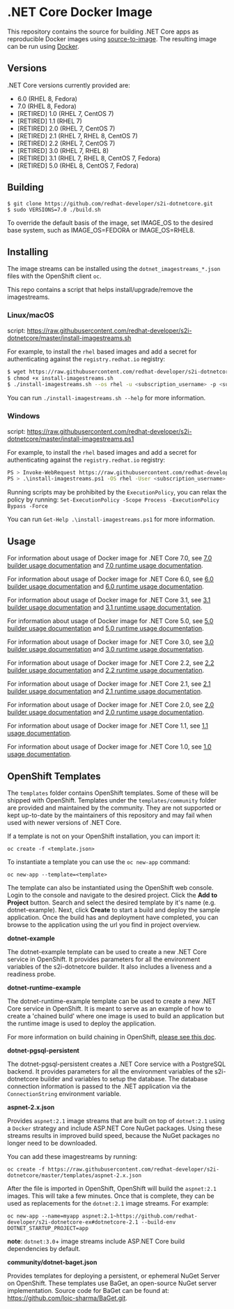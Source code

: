 .NET Core Docker Image
======================

This repository contains the source for building .NET Core apps as reproducible
Docker images using
[source-to-image](https://github.com/openshift/source-to-image).  The resulting
image can be run using [Docker](http://docker.io).

Versions
----------------

.NET Core versions currently provided are:

* 6.0 (RHEL 8, Fedora)
* 7.0 (RHEL 8, Fedora)
* [RETIRED] 1.0 (RHEL 7, CentOS 7)
* [RETIRED] 1.1 (RHEL 7)
* [RETIRED] 2.0 (RHEL 7, CentOS 7)
* [RETIRED] 2.1 (RHEL 7, RHEL 8, CentOS 7)
* [RETIRED] 2.2 (RHEL 7, CentOS 7)
* [RETIRED] 3.0 (RHEL 7, RHEL 8)
* [RETIRED] 3.1 (RHEL 7, RHEL 8, CentOS 7, Fedora)
* [RETIRED] 5.0 (RHEL 8, CentOS 7, Fedora)

Building
----------------

```
$ git clone https://github.com/redhat-developer/s2i-dotnetcore.git
$ sudo VERSIONS=7.0 ./build.sh
```

To override the default basis of the image, set IMAGE_OS to the desired
base system, such as IMAGE_OS=FEDORA or IMAGE_OS=RHEL8.

Installing
----------------

The image streams can be installed using the `dotnet_imagestreams_*.json` files with the OpenShift client `oc`.

This repo contains a script that helps install/upgrade/remove the imagestreams.

### Linux/macOS

script: https://raw.githubusercontent.com/redhat-developer/s2i-dotnetcore/master/install-imagestreams.sh

For example, to install the `rhel` based images and add a secret for authenticating against the `registry.redhat.io` registry:

```sh
$ wget https://raw.githubusercontent.com/redhat-developer/s2i-dotnetcore/master/install-imagestreams.sh
$ chmod +x install-imagestreams.sh
$ ./install-imagestreams.sh --os rhel -u <subscription_username> -p <subscription_password>
```

You can run `./install-imagestreams.sh --help` for more information.

### Windows

script: https://raw.githubusercontent.com/redhat-developer/s2i-dotnetcore/master/install-imagestreams.ps1

For example, to install the `rhel` based images and add a secret for authenticating against the `registry.redhat.io` registry:

```sh
PS > Invoke-WebRequest https://raw.githubusercontent.com/redhat-developer/s2i-dotnetcore/master/install-imagestreams.ps1 -UseBasicParsing -OutFile install-imagestreams.ps1
PS > .\install-imagestreams.ps1 -OS rhel -User <subscription_username> -Password <subscription_password>
```

Running scripts may be prohibited by the `ExecutionPolicy`, you can relax the policy by running: `Set-ExecutionPolicy -Scope Process -ExecutionPolicy Bypass -Force`

You can run `Get-Help .\install-imagestreams.ps1` for more information.

Usage
---------------------------------

For information about usage of Docker image for .NET Core 7.0,
see [7.0 builder usage documentation](7.0/build/README.md) and
[7.0 runtime usage documentation](7.0/runtime/README.md).

For information about usage of Docker image for .NET Core 6.0,
see [6.0 builder usage documentation](6.0/build/README.md) and
[6.0 runtime usage documentation](6.0/runtime/README.md).

For information about usage of Docker image for .NET Core 3.1,
see [3.1 builder usage documentation](3.1/build/README.md) and
[3.1 runtime usage documentation](3.1/runtime/README.md).

For information about usage of Docker image for .NET Core 5.0,
see [5.0 builder usage documentation](5.0/build/README.md) and
[5.0 runtime usage documentation](5.0/runtime/README.md).

For information about usage of Docker image for .NET Core 3.0,
see [3.0 builder usage documentation](3.0/build/README.md) and
[3.0 runtime usage documentation](3.0/runtime/README.md).

For information about usage of Docker image for .NET Core 2.2,
see [2.2 builder usage documentation](2.2/build/README.md) and
[2.2 runtime usage documentation](2.2/runtime/README.md).

For information about usage of Docker image for .NET Core 2.1,
see [2.1 builder usage documentation](2.1/build/README.md) and
[2.1 runtime usage documentation](2.1/runtime/README.md).

For information about usage of Docker image for .NET Core 2.0,
see [2.0 builder usage documentation](2.0/build/README.md) and
[2.0 runtime usage documentation](2.0/runtime/README.md).

For information about usage of Docker image for .NET Core 1.1,
see [1.1 usage documentation](1.1/README.md).

For information about usage of Docker image for .NET Core 1.0,
see [1.0 usage documentation](1.0/README.md).

OpenShift Templates
-------------------

The `templates` folder contains OpenShift templates. Some of these will be shipped with OpenShift.
Templates under the `templates/community` folder are provided and maintained by the community.
They are not supported or kept up-to-date by the maintainers of this repository and may fail when
used with newer versions of .NET Core.

If a template is not on your OpenShift installation, you can import it:

```
oc create -f <template.json>
```

To instantiate a template you can use the `oc new-app` command:

```
oc new-app --template=<template>
```

The template can also be instantiated using the OpenShift web console. Login to the console and
navigate to the desired project. Click the **Add to Project** button. Search and select the desired template by it's name (e.g. dotnet-example).
Next, click **Create** to start a build and deploy the sample application. Once the build has and deployment
have completed, you can browse to the application using the url you find in project overview.

**dotnet-example**

The dotnet-example template can be used to create a new .NET Core service in OpenShift. It provides parameters for all the environment
variables of the s2i-dotnetcore builder. It also includes a liveness and a readiness probe.

**dotnet-runtime-example**

The dotnet-runtime-example template can be used to create a new .NET Core service in OpenShift. It is meant to serve as an example of
how to create a 'chained build' where one image is used to build an application but the runtime image is used to deploy the application.

For more information on build chaining in OpenShift, [please see this doc](https://docs.okd.io/latest/cicd/builds/advanced-build-operations.html#builds-chaining-builds_advanced-build-operations).

**dotnet-pgsql-persistent**

The dotnet-pgsql-persistent creates a .NET Core service with a PostgreSQL backend. It provides parameters for all the environment
variables of the s2i-dotnetcore builder and variables to setup the database. The database connection information is passed to the
.NET application via the `ConnectionString` environment variable.

**aspnet-2.x.json**

Provides `aspnet:2.1` image streams that are built on top of `dotnet:2.1` using a `Docker` strategy and include
ASP.NET Core NuGet packages. Using these streams results in improved build speed, because the NuGet packages no longer need to be downloaded.

You can add these imagestreams by running:
```
oc create -f https://raw.githubusercontent.com/redhat-developer/s2i-dotnetcore/master/templates/aspnet-2.x.json
```

After the file is imported in OpenShift, OpenShift will build the `aspnet:2.1` images. This will take a few minutes. Once that is
complete, they can be used as replacements for the `dotnet:2.1` image streams. For example:

```
oc new-app --name=myapp aspnet:2.1~https://github.com/redhat-developer/s2i-dotnetcore-ex#dotnetcore-2.1 --build-env DOTNET_STARTUP_PROJECT=app
```

**note**: `dotnet:3.0`+ image streams include ASP.NET Core build dependencies by default.

**community/dotnet-baget.json**

Provides templates for deploying a persistent, or ephemeral NuGet Server on OpenShift. These templates use BaGet,
an open-source NuGet server implementation. Source code for BaGet can be found at: https://github.com/loic-sharma/BaGet.git.
